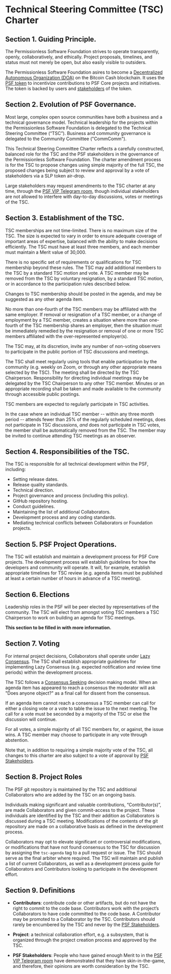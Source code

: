 # Technical Steering Committee (TSC) Charter

## Section 1. Guiding Principle.

The Permissionless Software Foundation strives to operate transparently, openly, collaboratively, and ethically. Project proposals, timelines, and status must not merely be
open, but also easily visible to outsiders.

The Permissionless Software Foundation asires to become a [Decentralized Autonomous Organization (DOA)](https://en.wikipedia.org/wiki/Decentralized_autonomous_organization) on the Bitcoin Cash blockchain. It uses the [PSF token](https://explorer.bitcoin.com/bch/token/38e97c5d7d3585a2cbf3f9580c82ca33985f9cb0845d4dcce220cb709f9538b0) to incentivize contributions to PSF Core projects and initiatives. The token is backed by users and [stakeholders](https://t.me/psf_vip) of the token.


## Section 2. Evolution of PSF Governance.

Most large, complex open source communities have both a business and a
technical governance model. Technical leadership for the projects
within the Permissionless Software Foundation is delegated to the
Technical Steering Committee (“TSC”). Business and community governance is delegated to the Community Committee ("CommComm").

This Technical Steering Committee Charter reflects a carefully
constructed, balanced role for the TSC and the PSF stakeholders in the governance of
the Permissionless Software Foundation. The charter amendment process is for the TSC to
propose changes using simple majority of the full TSC, the proposed
changes being subject to review and approval by a vote of stakeholders via a SLP token air-drop.

Large stakeholders may request amendments to the TSC charter at any time, through the [PSF VIP Telegram room](https://t.me/psf_vip), though individual stakeholders are not allowed to interfere with day-to-day discussions, votes or meetings of the TSC.

## Section 3. Establishment of the TSC.

TSC memberships are not time-limited. There is no maximum size of the TSC.
The size is expected to vary in order to ensure adequate coverage of important
areas of expertise, balanced with the ability to make decisions efficiently.
The TSC must have at least three members, and each member must maintain a Merit
value of 30,000.

There is no specific set of requirements or qualifications for TSC
membership beyond these rules. The TSC may add additional members to the
TSC by a standard TSC motion and vote. A TSC member may be removed from the
TSC by voluntary resignation, by a standard TSC motion, or in accordance to the
participation rules described below.

Changes to TSC membership should be posted in the agenda, and may be suggested
as any other agenda item.

No more than one-fourth of the TSC members may be affiliated with the
same employer. If removal or resignation of a TSC member, or a change of
employment by a TSC member, creates a situation where more than
one-fourth of the TSC membership shares an employer, then the situation
must be immediately remedied by the resignation or removal of one or more
TSC members affiliated with the over-represented employer(s).

The TSC may, at its discretion, invite any number of non-voting observers to
participate in the public portion of TSC discussions and meetings.

The TSC shall meet regularly using tools that enable participation by the
community (e.g. weekly on Zoom, or through any other
appropriate means selected by the TSC). The meeting shall be directed by
the TSC Chairperson. Responsibility for directing individual meetings may be
delegated by the TSC Chairperson to any other TSC member. Minutes or an
appropriate recording shall be taken and made available to the community
through accessible public postings.

TSC members are expected to regularly participate in TSC activities.

In the case where an individual TSC member -- within any three month period --
attends fewer than 25% of the regularly scheduled meetings, does not
participate in TSC discussions, *and* does not participate in TSC votes, the
member shall be automatically removed from the TSC. The member may be invited
to continue attending TSC meetings as an observer.

## Section 4. Responsibilities of the TSC.  

The TSC is responsible for all technical development within the PSF,
including:

* Setting release dates.
* Release quality standards.
* Technical direction.
* Project governance and process (including this policy).
* GitHub repository hosting.
* Conduct guidelines.
* Maintaining the list of additional Collaborators.
* Development process and any coding standards.
* Mediating technical conflicts between Collaborators or Foundation
projects.

## Section 5. PSF Project Operations.

The TSC will establish and maintain a development process for PSF Core
projects. The development process will establish guidelines
for how the developers and community will operate. It will, for example,
establish appropriate timelines for TSC review (e.g. agenda items must be
published at least a certain number of hours in advance of a TSC
meeting).

## Section 6. Elections

Leadership roles in the PSF will be peer elected by representatives of the community. The TSC will elect from amongst voting TSC members a TSC Chairperson to work on building an agenda for TSC meetings.

**This section to be filled in with more information.**

## Section 7. Voting

For internal project decisions, Collaborators shall operate under [Lazy
Consensus][]. The TSC shall establish appropriate guidelines for
implementing Lazy Consensus (e.g. expected notification and review time
periods) within the development process.

The TSC follows a [Consensus Seeking][] decision making model. When an agenda
item has appeared to reach a consensus the moderator will ask "Does anyone
object?" as a final call for dissent from the consensus.

If an agenda item cannot reach a consensus a TSC member can call for
either a closing vote or a vote to table the issue to the next meeting.
The call for a vote must be seconded by a majority of the TSC or else the
discussion will continue.

For all votes, a simple majority of all TSC members for, or against, the issue
wins. A TSC member may choose to participate in any vote through abstention.

Note that, in addition to requiring a simple majority vote of the TSC, all
changes to this charter are also subject to a vote of approval by [PSF Stakeholders](https://t.me/psf_vip).

## Section 8. Project Roles

The PSF git repository is maintained by the TSC and
additional Collaborators who are added by the TSC on an ongoing basis.

Individuals making significant and valuable contributions,
“Contributor(s)”, are made Collaborators and given commit-access to the
project. These individuals are identified by the TSC and their addition
as Collaborators is discussed during a TSC meeting. Modifications of the
contents of the git repository are made on a collaborative basis as defined in
the development process.

Collaborators may opt to elevate significant or controversial
modifications, or modifications that have not found consensus to the TSC
for discussion by assigning the `tsc-agenda` tag to a pull request or
issue. The TSC should serve as the final arbiter where required. The TSC
will maintain and publish a list of current Collaborators, as
well as a development process guide for Collaborators and Contributors
looking to participate in the development effort.

## Section 9. Definitions

* **Contributors**: contribute code or other artifacts, but do not have
the right to commit to the code base. Contributors work with the
project’s Collaborators to have code committed to the code base. A
Contributor may be promoted to a Collaborator by the TSC. Contributors should
rarely be encumbered by the TSC and never by the [PSF Stakeholders](https://t.me/psf_vip).

* **Project**: a technical collaboration effort, e.g. a subsystem, that
is organized through the project creation process and approved by the
TSC.

* **PSF Stakeholders**: People who have gained enough Merit to in the [PSF VIP Telegram room](https://t.me/psf_vip) have demonstrated that they have skin-in-the-game, and therefore, their opinions are worth consideration by the TSC.

[Consensus Seeking]: https://en.wikipedia.org/wiki/Consensus-seeking_decision-making
[Condorcet]: https://en.wikipedia.org/wiki/Condorcet_method
[Single Transferable Vote]: https://en.wikipedia.org/wiki/Single_transferable_vote
[Lazy Consensus]: http://community.apache.org/committers/lazyConsensus.html
